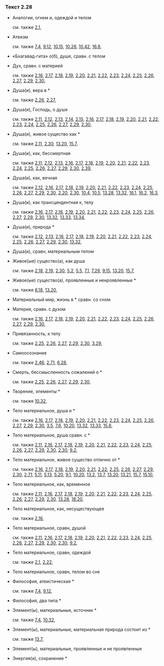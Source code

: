 ### Текст 2.28
	
- Аналогии, огнем и, одеждой и телом

	см. также  [2.1](../02/0201.md), 
	
- Атеизм

	см. также  [7.4](../07/0704.md),  [9.12](../09/0912.md),  [10.15](../10/1015.md),  [10.26](../10/1026.md),  [10.42](../10/1042.md),  [16.8](../16/1608.md), 
	
- «Бхагавад-гита» о(б), душе, сравн. с телом

	
- Дух, сравн. с материей

	см. также  [2.16](../02/0216.md),  [2.17](../02/0217.md),  [2.18](../02/0218.md),  [2.19](../02/0219.md),  [2.20](../02/0220.md),  [2.21](../02/0221.md),  [2.22](../02/0222.md),  [2.23](../02/0223.md),  [2.24](../02/0224.md),  [2.25](../02/0225.md),  [2.26](../02/0226.md),  [2.27](../02/0227.md),  [2.29](../02/0229.md),  [2.30](../02/0230.md), 
	
- Душа(и), вера в *

	см. также  [2.26](../02/0226.md),  [2.27](../02/0227.md), 
	
- Душа(и), Господь, о душе

	см. также  [2.11](../02/0211.md),  [2.12](../02/0212.md),  [2.13](../02/0213.md),  [2.14](../02/0214.md),  [2.15](../02/0215.md),  [2.16](../02/0216.md),  [2.17](../02/0217.md),  [2.18](../02/0218.md),  [2.19](../02/0219.md),  [2.20](../02/0220.md),  [2.21](../02/0221.md),  [2.22](../02/0222.md),  [2.23](../02/0223.md),  [2.24](../02/0224.md),  [2.25](../02/0225.md),  [2.26](../02/0226.md),  [2.27](../02/0227.md),  [2.29](../02/0229.md),  [2.30](../02/0230.md), 
	
- Душа(и), живое существо как *

	см. также  [2.11](../02/0211.md),  [2.30](../02/0230.md),  [13.20](../13/1320.md),  [15.7](../15/1507.md), 
	
- Душа(и), как, бессмертная

	см. также  [2.11](../02/0211.md),  [2.12](../02/0212.md),  [2.13](../02/0213.md),  [2.16](../02/0216.md),  [2.17](../02/0217.md),  [2.18](../02/0218.md),  [2.19](../02/0219.md),  [2.20](../02/0220.md),  [2.21](../02/0221.md),  [2.22](../02/0222.md),  [2.23](../02/0223.md),  [2.24](../02/0224.md),  [2.25](../02/0225.md),  [2.26](../02/0226.md),  [2.27](../02/0227.md),  [2.29](../02/0229.md),  [2.30](../02/0230.md),  [2.39](../02/0239.md), 
	
- Душа(и), как, вечная

	см. также  [2.12](../02/0212.md),  [2.16](../02/0216.md),  [2.17](../02/0217.md),  [2.18](../02/0218.md),  [2.19](../02/0219.md),  [2.20](../02/0220.md),  [2.21](../02/0221.md),  [2.22](../02/0222.md),  [2.23](../02/0223.md),  [2.24](../02/0224.md),  [2.25](../02/0225.md),  [2.26](../02/0226.md),  [2.27](../02/0227.md),  [2.29](../02/0229.md),  [2.30](../02/0230.md),  [2.20](../02/0220.md),  [2.30](../02/0230.md),  [10.4](../10/1004.md),  [10.5](../10/1005.md),  [13.28](../13/1328.md),  [13.32](../13/1332.md),  [16.1](../16/1601.md),  [16.2](../16/1602.md),  [16.3](../16/1603.md), 
	
- Душа(и), как трансцендентная к, телу

	см. также  [2.16](../02/0216.md),  [2.17](../02/0217.md),  [2.18](../02/0218.md),  [2.19](../02/0219.md),  [2.20](../02/0220.md),  [2.21](../02/0221.md),  [2.22](../02/0222.md),  [2.23](../02/0223.md),  [2.24](../02/0224.md),  [2.25](../02/0225.md),  [2.26](../02/0226.md),  [2.27](../02/0227.md),  [2.29](../02/0229.md),  [2.30](../02/0230.md),  [13.32](../13/1332.md),  [13.33](../13/1333.md),  [13.34](../13/1334.md), 
	
- Душа(и), природа *

	см. также  [2.12](../02/0212.md),  [2.13](../02/0213.md),  [2.16](../02/0216.md),  [2.17](../02/0217.md),  [2.18](../02/0218.md),  [2.19](../02/0219.md),  [2.20](../02/0220.md),  [2.21](../02/0221.md),  [2.22](../02/0222.md),  [2.23](../02/0223.md),  [2.24](../02/0224.md),  [2.25](../02/0225.md),  [2.26](../02/0226.md),  [2.27](../02/0227.md),  [2.29](../02/0229.md),  [2.30](../02/0230.md),  [13.32](../13/1332.md), 
	
- Душа(и), сравн, материальным телом

	
- Живое(ые) существо(а), как душа

	см. также  [2.18](../02/0218.md),  [2.19](../02/0219.md),  [2.30](../02/0230.md),  [5.2](../05/0502.md),  [5.5](../05/0505.md),  [7.1](../07/0701.md),  [7.29](../07/0729.md),  [9.15](../09/0915.md),  [13.20](../13/1320.md),  [15.7](../15/1507.md), 
	
- Живое(ые) существо(а), проявленные и ненроявленные *

	см. также  [8.18](../08/0818.md),  [13.20](../13/1320.md), 
	
- Материальный мир, жизнь в * сравн. со сном

	
- Материя, сравн. с духом

	см. также  [2.16](../02/0216.md),  [2.17](../02/0217.md),  [2.18](../02/0218.md),  [2.19](../02/0219.md),  [2.20](../02/0220.md),  [2.21](../02/0221.md),  [2.22](../02/0222.md),  [2.23](../02/0223.md),  [2.24](../02/0224.md),  [2.25](../02/0225.md),  [2.26](../02/0226.md),  [2.27](../02/0227.md),  [2.29](../02/0229.md),  [2.30](../02/0230.md), 
	
- Привязанность, к телу

	см. также  [2.25](../02/0225.md),  [2.26](../02/0226.md),  [2.27](../02/0227.md),  [2.29](../02/0229.md),  [2.30](../02/0230.md),  [3.29](../03/0329.md), 
	
- Самоосознание

	см. также  [2.46](../02/0246.md),  [2.71](../02/0271.md),  [6.28](../06/0628.md), 
	
- Смерть, бессмысленность сожалений о *

	см. также  [2.25](../02/0225.md),  [2.26](../02/0226.md),  [2.27](../02/0227.md),  [2.29](../02/0229.md),  [2.30](../02/0230.md), 
	
- Творение, элементы *

	см. также  [10.32](../10/1032.md), 
	
- Тело материальное, душа и *

	см. также  [2.16](../02/0216.md),  [2.17](../02/0217.md),  [2.18](../02/0218.md),  [2.19](../02/0219.md),  [2.20](../02/0220.md),  [2.21](../02/0221.md),  [2.22](../02/0222.md),  [2.23](../02/0223.md),  [2.24](../02/0224.md),  [2.25](../02/0225.md),  [2.26](../02/0226.md),  [2.27](../02/0227.md),  [2.29](../02/0229.md),  [2.30](../02/0230.md),  [3.5](../03/0305.md),  [7.6](../07/0706.md),  [10.20](../10/1020.md),  [13.32](../13/1332.md),  [13.33](../13/1333.md),  [15.8](../15/1508.md), 
	
- Тело материальное, душа сравн. с *

	см. также  [2.11](../02/0211.md),  [2.16](../02/0216.md),  [2.17](../02/0217.md),  [2.18](../02/0218.md),  [2.19](../02/0219.md),  [2.20](../02/0220.md),  [2.21](../02/0221.md),  [2.22](../02/0222.md),  [2.23](../02/0223.md),  [2.24](../02/0224.md),  [2.25](../02/0225.md),  [2.26](../02/0226.md),  [2.27](../02/0227.md),  [2.29](../02/0229.md),  [2.30](../02/0230.md),  [2.30](../02/0230.md),  [9.2](../09/0902.md), 
	
- Тело материальное, живое существо отлично от *

	см. также  [2.16](../02/0216.md),  [2.17](../02/0217.md),  [2.18](../02/0218.md),  [2.19](../02/0219.md),  [2.20](../02/0220.md),  [2.21](../02/0221.md),  [2.22](../02/0222.md),  [2.25](../02/0225.md),  [2.26](../02/0226.md),  [2.27](../02/0227.md),  [2.29](../02/0229.md),  [2.30](../02/0230.md),  [2.71](../02/0271.md),  [5.11](../05/0511.md),  [5.13](../05/0513.md),  [5.20](../05/0520.md),  [9.1](../09/0901.md),  [10.20](../10/1020.md),  [13.2](../13/1302.md),  [13.7](../13/1307.md),  [13.20](../13/1320.md),  [13.21](../13/1321.md),  [15.7](../15/1507.md),  [15.10](../15/1510.md), 
	
- Тело материальное, как, временное

	см. также  [2.11](../02/0211.md),  [2.16](../02/0216.md),  [2.17](../02/0217.md),  [2.18](../02/0218.md),  [2.19](../02/0219.md),  [2.20](../02/0220.md),  [2.21](../02/0221.md),  [2.22](../02/0222.md),  [2.23](../02/0223.md),  [2.24](../02/0224.md),  [2.25](../02/0225.md),  [2.26](../02/0226.md),  [2.27](../02/0227.md),  [2.29](../02/0229.md),  [2.30](../02/0230.md),  [13.28](../13/1328.md),  [18.20](../18/1820.md), 
	
- Тело материальное, как, несуществующее

	см. также  [2.16](../02/0216.md), 
	
- Тело материальное, сравн, душой

	см. также  [2.11](../02/0211.md),  [2.16](../02/0216.md),  [2.17](../02/0217.md),  [2.18](../02/0218.md),  [2.19](../02/0219.md),  [2.20](../02/0220.md),  [2.21](../02/0221.md),  [2.22](../02/0222.md),  [2.23](../02/0223.md),  [2.24](../02/0224.md),  [2.25](../02/0225.md),  [2.26](../02/0226.md),  [2.27](../02/0227.md),  [2.29](../02/0229.md),  [2.30](../02/0230.md),  [2.30](../02/0230.md),  [9.2](../09/0902.md), 
	
- Тело материальное, сравн, одеждой

	см. также  [2.1](../02/0201.md),  [2.22](../02/0222.md), 
	
- Тело материальное, сравн, телом во сне

	
- Философия, атеистическая *

	см. также  [7.4](../07/0704.md),  [9.12](../09/0912.md), 
	
- Философия, два типа *

	
- Элемент(ы), материальные, источник *

	см. также  [7.4](../07/0704.md),  [10.32](../10/1032.md), 
	
- Элемент(ы), материальные, материальная природа состоит из *

	см. также  [13.7](../13/1307.md), 
	
- Элемент(ы), материальные, проявленные и не проявленные

	
- Энергия(и), сохранение *

